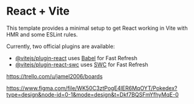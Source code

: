 # React + Vite

This template provides a minimal setup to get React working in Vite with HMR and some ESLint rules.

Currently, two official plugins are available:

- [@vitejs/plugin-react](https://github.com/vitejs/vite-plugin-react/blob/main/packages/plugin-react/README.md) uses [Babel](https://babeljs.io/) for Fast Refresh
- [@vitejs/plugin-react-swc](https://github.com/vitejs/vite-plugin-react-swc) uses [SWC](https://swc.rs/) for Fast Refresh

https://trello.com/u/jamel2006/boards

https://www.figma.com/file/WK50C3ztPogE4lER6MqOYT/Pokedex?type=design&node-id=0-1&mode=design&t=Dkf7BQSFmYfhyMqE-0